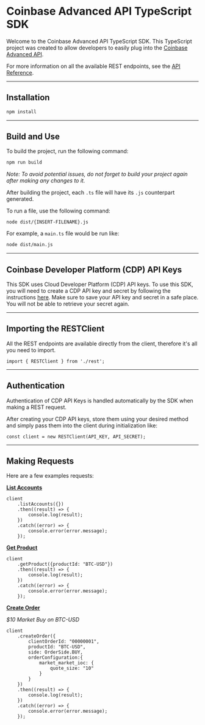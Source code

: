 # Coinbase Advanced API TypeScript SDK

Welcome to the Coinbase Advanced API TypeScript SDK. This TypeScript project was created to allow developers to easily plug into the [Coinbase Advanced API](https://docs.cdp.coinbase.com/advanced-trade/docs/welcome).

For more information on all the available REST endpoints, see the [API Reference](https://docs.cdp.coinbase.com/advanced-trade/reference/retailbrokerageapi_getaccount).

---

## Installation

```bash
npm install
```

---

## Build and Use

To build the project, run the following command:

```bash
npm run build
```

_Note: To avoid potential issues, do not forget to build your project again after making any changes to it._

After building the project, each `.ts` file will have its `.js` counterpart generated.

To run a file, use the following command:

```
node dist/{INSERT-FILENAME}.js
```

For example, a `main.ts` file would be run like:

```bash
node dist/main.js
```

---

## Coinbase Developer Platform (CDP) API Keys

This SDK uses Cloud Developer Platform (CDP) API keys. To use this SDK, you will need to create a CDP API key and secret by following the instructions [here](https://docs.cdp.coinbase.com/advanced-trade/docs/getting-started).
Make sure to save your API key and secret in a safe place. You will not be able to retrieve your secret again.

---

## Importing the RESTClient

All the REST endpoints are available directly from the client, therefore it's all you need to import.

```
import { RESTClient } from './rest';
```

---

## Authentication

Authentication of CDP API Keys is handled automatically by the SDK when making a REST request.

After creating your CDP API keys, store them using your desired method and simply pass them into the client during initialization like:

```
const client = new RESTClient(API_KEY, API_SECRET);
```

---

## Making Requests

Here are a few examples requests:

**[List Accounts](https://docs.cdp.coinbase.com/advanced-trade/reference/retailbrokerageapi_getaccounts)**
```
client
    .listAccounts({})
    .then((result) => {
        console.log(result);
    })
    .catch((error) => {
        console.error(error.message);
    });
```
**[Get Product](https://docs.cdp.coinbase.com/advanced-trade/reference/retailbrokerageapi_getproduct)**
```
client
    .getProduct({productId: "BTC-USD"})
    .then((result) => {
        console.log(result);
    })
    .catch((error) => {
        console.error(error.message);
    });
```
**[Create Order](https://docs.cdp.coinbase.com/advanced-trade/reference/retailbrokerageapi_postorder)**

_$10 Market Buy on BTC-USD_
```
client
    .createOrder({
        clientOrderId: "00000001",
        productId: "BTC-USD",
        side: OrderSide.BUY,
        orderConfiguration:{
            market_market_ioc: {
                quote_size: "10"
            }
        }
    })
    .then((result) => {
        console.log(result);
    })
    .catch((error) => {
        console.error(error.message);
    });
```
